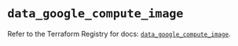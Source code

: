 # `data_google_compute_image`

Refer to the Terraform Registry for docs: [`data_google_compute_image`](https://registry.terraform.io/providers/hashicorp/google/5.14.0/docs/data-sources/compute_image).
